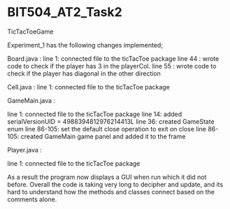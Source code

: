# BIT504_AT2_Task2

TicTacToeGame

Experiment_1 has the following changes implemented;

Board.java : 
line 1: connected file to the ticTacToe package 
line 44 : wrote code to check if the player has 3 in the playerCol.
line 55 : wrote code to check if the player has diagonal in the other direction
 
Cell.java :
line 1: connected file to the ticTacToe package 

GameMain.java :

line 1: connected file to the ticTacToe package 
line 14: added serialVersionUID = 4988394812976214413L
line 36: created GameState enum
line 86-105: set the default close operation to exit on close
line 86-105: created GameMain game panel and added it to the frame

 
Player.java :

line 1: connected file to the ticTacToe package 


As a result the program now displays a GUI when run which it did not before.
Overall the code is taking very long to decipher and update, and its hard to understand how the methods and classes connect 
based on the comments alone. 

